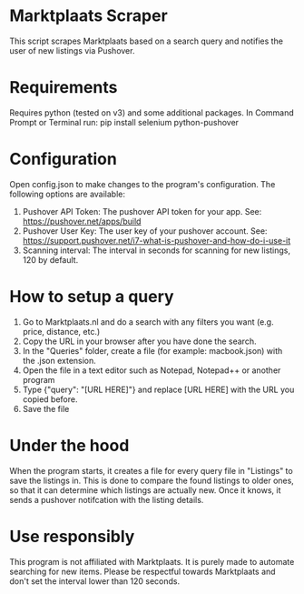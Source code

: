 # Marktplaats Scraper
This script scrapes Marktplaats based on a search query and notifies the user of new listings via Pushover.

# Requirements
Requires python (tested on v3) and some additional packages. In Command Prompt or Terminal run: pip install selenium python-pushover

# Configuration
Open config.json to make changes to the program's configuration. The following options are available:

1. Pushover API Token: The pushover API token for your app. See: https://pushover.net/apps/build
2. Pushover User Key: The user key of your pushover account. See: https://support.pushover.net/i7-what-is-pushover-and-how-do-i-use-it
3. Scanning interval: The interval in seconds for scanning for new listings, 120 by default.

# How to setup a query
1. Go to Marktplaats.nl and do a search with any filters you want (e.g. price, distance, etc.)
2. Copy the URL in your browser after you have done the search.
1. In the "Queries" folder, create a file (for example: macbook.json) with the .json extension.
2. Open the file in a text editor such as Notepad, Notepad++ or another program
3. Type {"query": "[URL HERE]"} and replace [URL HERE] with the URL you copied before.
4. Save the file

# Under the hood
When the program starts, it creates a file for every query file in "Listings" to save the listings in. This is done to compare the found listings to older ones, so that it can determine which listings are actually new. Once it knows, it sends a pushover notifcation with the listing details.

# Use responsibly
This program is not affiliated with Marktplaats. It is purely made to automate searching for new items. Please be respectful towards Marktplaats and don't set the interval lower than 120 seconds.
